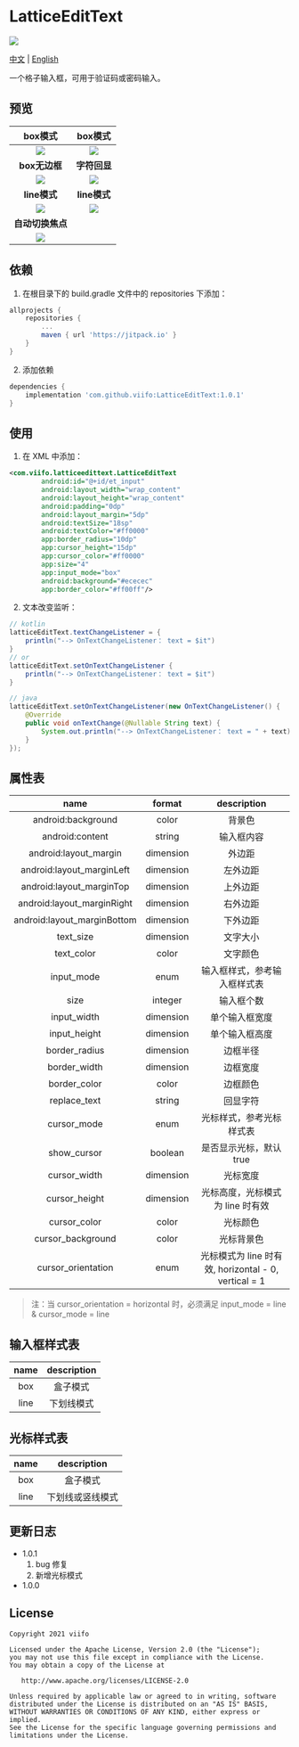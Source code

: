 # LatticeEditText

[![](https://jitpack.io/v/viifo/LatticeEditText.svg)](https://jitpack.io/#viifo/LatticeEditText)

[中文](https://github.com/viifo/LatticeEditText/blob/master/README.md) | [English](https://github.com/viifo/LatticeEditText/blob/master/README_en.md)

一个格子输入框，可用于验证码或密码输入。





## 预览

|           box模式           |          box模式        |
|:-------------------------:|:---------------------:|
| ![](./screenshots/p1.gif) | ![](./screenshots/p2.gif) |
|        **box无边框**         |    **字符回显**     |
| ![](./screenshots/p3.gif) | ![](./screenshots/p4.gif) |
|        **line模式**         |       **line模式**      |
| ![](./screenshots/p5.gif) | ![](./screenshots/p6.gif) |
|        **自动切换焦点**         |                       |
| ![](./screenshots/p7.gif) |                       |





## 依赖
1.  在根目录下的 build.gradle 文件中的 repositories 下添加：
```groovy
allprojects {
    repositories {
        ...
        maven { url 'https://jitpack.io' }
    }
}
```
2.  添加依赖
```groovy
dependencies {
    implementation 'com.github.viifo:LatticeEditText:1.0.1'
}
```





## 使用
1.  在 XML 中添加：
```xml
<com.viifo.latticeedittext.LatticeEditText
        android:id="@+id/et_input"
        android:layout_width="wrap_content"
        android:layout_height="wrap_content"
        android:padding="0dp"
        android:layout_margin="5dp"
        android:textSize="18sp"
        android:textColor="#ff0000"
        app:border_radius="10dp"
        app:cursor_height="15dp"
        app:cursor_color="#ff0000"
        app:size="4"
        app:input_mode="box"
        android:background="#ececec"
        app:border_color="#ff00ff"/>
```
2.  文本改变监听：
```java
// kotlin
latticeEditText.textChangeListener = { 
    println("--> OnTextChangeListener： text = $it")
}
// or
latticeEditText.setOnTextChangeListener {
    println("--> OnTextChangeListener： text = $it")
}

// java
latticeEditText.setOnTextChangeListener(new OnTextChangeListener() {
    @Override
    public void onTextChange(@Nullable String text) {
        System.out.println("--> OnTextChangeListener： text = " + text);
    }
});
```





## 属性表

|            name             |  format   |                 description                  |
|:---------------------------:|:---------:|:--------------------------------------------:|
|     android:background      |   color   |                     背景色                      |
|       android:content       |  string   |                    输入框内容                     |
|    android:layout_margin    | dimension |                     外边距                      |
|  android:layout_marginLeft  | dimension |                     左外边距                     |
|  android:layout_marginTop   | dimension |                     上外边距                     |
| android:layout_marginRight  | dimension |                     右外边距                     |
| android:layout_marginBottom | dimension |                     下外边距                     |
|          text_size          | dimension |                     文字大小                     |
|         text_color          |   color   |                     文字颜色                     |
|         input_mode          |   enum    |                输入框样式，参考输入框样式表                |
|            size             |  integer  |                    输入框个数                     |
|         input_width         | dimension |                   单个输入框宽度                    |
|        input_height         | dimension |                   单个输入框高度                    |
|        border_radius        | dimension |                     边框半径                     |
|        border_width         | dimension |                     边框宽度                     |
|        border_color         |   color   |                     边框颜色                     |
|        replace_text         |  string   |                     回显字符                     |
|         cursor_mode         |   enum    |                 光标样式，参考光标样式表                 |
|         show_cursor         |  boolean  |                是否显示光标，默认true                 |
|        cursor_width         | dimension |                     光标宽度                     |
|        cursor_height        | dimension |             光标高度，光标模式为 line 时有效              |
|        cursor_color         |   color   |                     光标颜色                     |
|      cursor_background      |   color   |                    光标背景色                     |
|     cursor_orientation      |   enum    | 光标模式为 line 时有效, horizontal - 0, vertical = 1 |
> 注：当 cursor_orientation = horizontal 时，必须满足 input_mode = line & cursor_mode = line






## 输入框样式表
|   name   |  description  |
| :------: | :-----------: |
| box      | 盒子模式       |
| line     | 下划线模式     |





## 光标样式表

|   name   | description |
| :------: |:-----------:|
| box      |    盒子模式     |
| line     |  下划线或竖线模式   |



## 更新日志

* 1.0.1
  1. bug 修复
  2. 新增光标模式
* 1.0.0



## License

```
Copyright 2021 viifo

Licensed under the Apache License, Version 2.0 (the "License");
you may not use this file except in compliance with the License.
You may obtain a copy of the License at

   http://www.apache.org/licenses/LICENSE-2.0

Unless required by applicable law or agreed to in writing, software
distributed under the License is distributed on an "AS IS" BASIS,
WITHOUT WARRANTIES OR CONDITIONS OF ANY KIND, either express or implied.
See the License for the specific language governing permissions and
limitations under the License.
```

